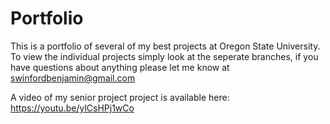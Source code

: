 # Portfolio

This is a portfolio of several of my best projects at Oregon State University. To view the individual projects simply look at the seperate branches, if you have questions about anything please let me know at swinfordbenjamin@gmail.com

A video of my senior project project is available here: https://youtu.be/ylCsHPj1wCo

